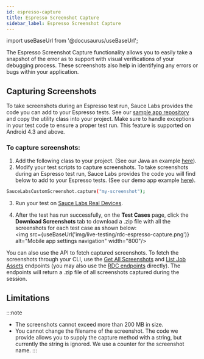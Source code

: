 ```yaml
---
id: espresso-capture
title: Espresso Screenshot Capture
sidebar_label: Espresso Screenshot Capture
---
```

import useBaseUrl from '@docusaurus/useBaseUrl';

The Espresso Screenshot Capture functionality allows you to easily take a snapshot of the error as to support with visual verifications of your debugging process. These screenshots also help in identifying any errors or bugs within your application.


## Capturing Screenshots

To take screenshots during an Espresso test run, Sauce Labs provides the code you can add to your Espresso tests. See our [sample app repository](https://github.com/saucelabs/my-demo-app-android/blob/1d2d85aad21bc76878d6aa4d77aefd889b59d3c9/app/src/androidTest/java/com/saucelabs/mydemoapp/android/screenshot/SauceLabsCustomScreenshot.java) and copy the utility class into your project. Make sure to handle exceptions in your test code to ensure a proper test run. This feature is supported on Android 4.3 and above.

### To capture screenshots:

1. Add the following class to your project. (See our Java an example [here](https://github.com/saucelabs/my-demo-app-android/blob/2daaab68f6b75dcd78533dda7ac1715eec070f99/app/src/androidTest/java/com/saucelabs/mydemoapp/android/screenshot/SauceLabsCustomScreenshot.java)).
2. Modify your test scripts to capture screenshots. To take screenshots during an Espresso test run, Sauce Labs provides the code you will find below to add to your Espresso tests. (See our demo app example [here](https://github.com/saucelabs/my-demo-app-android/blob/2daaab68f6b75dcd78533dda7ac1715eec070f99/app/src/androidTest/java/com/saucelabs/mydemoapp/android/view/activities/LoginTest.java)).
   
```bash
SauceLabsCustomScreenshot.capture("my-screenshot");
```

3.  Run your test on [Sauce Labs Real Devices](https://docs.saucelabs.com/mobile-apps/automated-testing/).

4. After the test has run successfully, on the **Test Cases** page, click the **Download Screenshots** tab to download a .zip file with all the screenshots for each test case as shown below:
<br/><img src={useBaseUrl('img/live-testing/rdc-espresso-capture.png')} alt="Mobile app settings navigation" width="800"/>
   


You can also use the API to fetch captured screenshots. To fetch the screenshots through your CLI, use the [Get All Screenshots](https://docs.saucelabs.com/dev/api/jobs/#get-all-screenshots) and [List Job Assets](https://docs.saucelabs.com/dev/api/jobs/#list-job-assets) endpoints (you may also use the [RDC endpoints](https://docs.saucelabs.com/dev/api/rdc/#get-a-specific-real-device-job) directly). The endpoints will return a .zip file of all screenshots captured during the session.
   

## Limitations

:::note 
* The screenshots cannot exceed more than 200 MB in size.
* You cannot change the filename of the screenshot. The code we provide allows you to supply the capture method with a string, but currently the string is ignored. We use a counter for the screenshot name. 
:::
